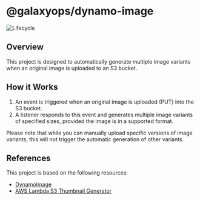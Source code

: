 # @galaxyops/dynamo-image

![Lifecycle](https://img.shields.io/badge/lifecycle-unstable-red)

## Overview

This project is designed to automatically generate multiple image variants when
an original image is uploaded to an S3 bucket.

## How it Works

1. An event is triggered when an original image is uploaded (PUT) into the S3
   bucket.
2. A listener responds to this event and generates multiple image variants of
   specified sizes, provided the image is in a supported format.

Please note that while you can manually upload specific versions of image
variants, this will not trigger the automatic generation of other variants.

## References

This project is based on the following resources:

- [DynamoImage](https://github.com/Ouxsoft/DynamoImage)
- [AWS Lambda S3 Thumbnail Generator](https://github.com/hxtree/AWS-Lambda-S3-Thumbnail-Generator)
